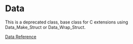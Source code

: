 # Data

This is a deprecated class, base class for C extensions using Data_Make_Struct
or Data_Wrap_Struct.

[Data Reference](https://ruby-doc.org/core-2.5.0/Data.html)
